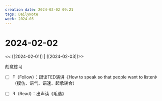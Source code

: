 ```yaml
---
creation date: 2024-02-02 09:21
tags: DailyNote
week: 2024-05
---
```


# 2024-02-02

<< [[2024-02-01]] | [[2024-02-03]]>>

刻意练习
- [ ] F（Follow）：跟读TED演讲《How to speak so that people want to listen》（模仿、语气、语速、起承转合）
- [ ] R（Read）：出声读《毛选》

